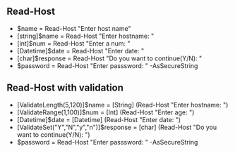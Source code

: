 ## Read-Host
- $name = Read-Host "Enter host name"
- [string]$name = Read-Host "Enter hostname: "
- [int]$num = Read-Host "Enter a num: "
- [Datetime]$date = Read-Host "Enter date: "
- [char]$response = Read-Host "Do you want to continue(Y/N): "
- $password = Read-Host "Enter passsword: " -AsSecureString
## Read-Host with validation
- [ValidateLength(5,120)]$name = [String] (Read-Host "Enter hostname: ")
- [ValidateRange(1,100)]$num = [Int] (Read-Host "Enter age: ")
- [Datetime]$date = [Datetime] (Read-Host "Enter date: ")
- [ValidateSet("Y","N","y","n")]$response = [char] (Read-Host "Do you want to continue(Y/N): ")
- $password = Read-Host "Enter passsword: " -AsSecureString
